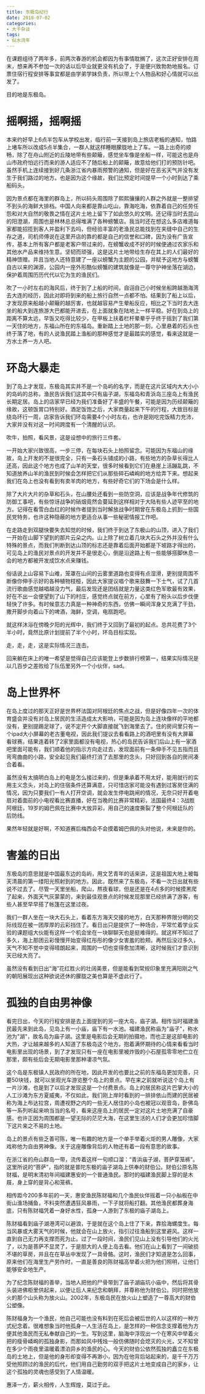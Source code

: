 ```yaml
---
title: 东极岛纪行
date: 2018-07-02
categories:
- 大千杂谈
tags:
- 似水流年
---
```


在课题组待了两年多，前两次春游的机会都因为有事情耽搁了，这次正好安排在周末，想来再不参加一次的话以后毕业就更没有机会了，于是便兴致勃勃地报名。订票住宿行程安排等事宜都是由学弟学妹负责，所以带上个人物品和好心情就可以出发了。

目的地是东极岛。

# 摇啊摇，摇啊摇

本来约好早上6点半包车从学校出发，临行前一天接到岛上旅店老板的通知，怕路上堵车所以改成5点半集合，一群人就这样睡眼朦胧地上了车。一路上出奇的顺畅，除了在舟山附近的丘陵地带有些颠簸，感觉坐车像是坐船一样，可能这也是舟山市政府怕远行而来的游人适应不了随后船上的颠簸，故意给他们打的预防针吧。虽然手机上连续接到好几条浙江省内暴雨预警的通知，但是好在恶劣天气并没有发生于我们路过的地方。也是因为这个缘故，我们比预定时间提早一个小时到达了乘船码头。

因为景点都在海里的群岛上，所以码头周围除了熙熙攘攘的人群之外就是一整排望不到头的海鲜大排档。中国人向来都是靠山吃山，靠海吃海，依靠着自己的任劳任怨和对大自然的敬畏之情在这片土地上留下了如此悠久的文明。还记得当时去昆山的阳澄湖，周围也是林林总总得堆满了各种螃蟹店。我当时还在想这么多店难道每家都能招揽到客人并盈利下去吗，但经验丰富的老渔民总能找到在夹缝中自己的生存之道，司机师傅说在这里开店的靠的都是自己的信誉和口碑，因为没有广告宣传，基本上所有客户都是老客户带过来的，在螃蟹收成不好的时候便通过农家乐和其他水产品来维持生意。坚韧而顽强，这是这片土地带给生存在其上的人们最好的精神馈赠。并且当地人还特意建了一座以螃蟹为主题的公园，并赋予这地方与螃蟹自古以来的渊源，公园内一座外形酷似螃蟹的建筑就像是一尊守护神坐落在湖边，保护着周围历历代代以它为生的渔民们。

吹了一小时左右的海风后，终于到了上船的时间，自诩自己小时候坐船跨越渤海湾去大连的经历，因此对即将到来的船上旅行自然一点都不怕。结果到了船上以后，才发现原来船越小颠簸的越厉害，也就越容易产生晕船反应，相比之下当时去大连坐的船大到连旅游大巴都能开进去，在上面就象在陆地上一样平稳。好在到岛上的距离不算太远，早饭又吃得比较少，在甲板上扶着栏杆晕晕乎乎终于摇到了我们第一天住的地方，东福山所在的东福岛。重新踏上土地的那一刻，心里悬着的石头也终于落了地，有的人说渔民踏上渔船的那种感觉才是最踏实的感觉，看来这就是一方水土养一方人吧。

# 环岛大暴走

到了岛上才发现，东极岛其实并不是一个岛屿的名字，而是在这片区域内大大小小的岛屿的总称，渔民告诉我们这其中只有庙子湖，东福岛和青浜岛三座岛上有渔民长期定居。岛上的店家早已经为我们准备好了丰盛的午餐，可能是因为历经颠簸的缘故，这顿饭胃口特别好。酒足饭饱之后，大家商量起来下午的行程，大致目标是绕岛环行一周，店家告诉我们环岛需要4个小时左右，也许是刚吃完饭精力充沛，大家并没有对这一时间跨度有一个清醒的认识。

吹牛，拍照，看风景，这是设想中的旅行三件套。

一开始大家兴致很高，一步三停，在每块石头上拍照留念。可能因为东福山的缘故，岛上开发的不是很完全，只有一条石头铺成的小路，有些地方的杂草长得比人还高，因此这个地方也成了山羊的天堂，很多时候看到它们在悬崖上活蹦乱跳，不知道放养山羊的渔民到时候会怎样把它们从那些碎石嶙峋的地方给弄下来。想起来我们在岛上也没有看到有卖羊肉的地方，有些好奇它们的下场会是什么样。

除了大片大片的杂草和石头，在山腰处还看到一些防空洞，应该是战争年代修筑的防御工事吧，有些惊讶战争的硝烟竟然会蔓延到这样相对于大陆有些人迹罕至的地方。记得在看雪白血红的时候作者提到当时解放战争时期曾在东极岛上抓到一些国民党特务，也许这种隐蔽的地方更适合从事一些秘密情报工作吧。

在走路走到双腿快要失去知觉的时候，我们终于到达了东极山的山顶，进入了我们一开始在山脚下望到的那片云朵之内。山上除了树立着几块大石头之外并没有什么特殊的景点，而我们判断到达山顶的标志还是靠着后面开始都是下坡路才得出的，可见岛上的渔民对景点的开发并不是很走心，倒是沿途路上有一些能够搭脚休息一会的地方都被开发成饮水点来赚钱。

俗话说上山容易下山难，笼罩在山间的云雾里道路也变得有点湿滑，更别提周围不断像你伸手示好的各种植物枝桠，因此大家提议唱个歌来鼓舞一下士气，试了几首流行歌曲感觉越唱越没力气，最后发现还是团结就是力量这类红色军歌最有效果，好在不出一会便望到了山下的村庄，感觉终点就在前方，心里有了盼头以后步伐便轻快了许多。有时候意志力真是一种神奇的东西，仿佛一瞬间浑身又充满了干劲，撒开脚步向着山下的啤酒，海鲜，空调，电扇跑吧。

就这样沐浴在傍晚夕阳的光辉中，我们终于又回到了最初的起点。总共花费了3个半小时，竟然比原计划提前了半个小时，环岛目标实现。

走，走，走，这是实际情况三连击。

回来躺在床上的唯一希望是觉得自己应该能登上步数排行榜第一，结果实际情况是以几百步之差败给了队伍里另外一个小伙伴，sad。

# 岛上世界杯

在岛上度过的那天正好是世界杯法国对阿根廷的焦点之战，但是好像四年一次的体育盛会并没有对岛上居民的生活造成太大影响，可能是因为岛上连块像样的平地都没有，更别提踢足球了，说不定开个大脚直接就飞到海里去了。住的房间里只有一个ipad大小屏幕的老古董电视，因此我们提议去看看路上的酒吧里有没有大屏幕看球赛。结果连着转了2家里面都没有电视，热心的岛民告诉我们后山上有一家酒吧里面可能有，我们顺着他的指示方向走过去，发现面前有一条伸手不见五指而且弯弯曲曲的小路，安全起见我们最终打消了去那里的念头，只好回到各自的房间凑合着看。

虽然没有太搞明白岛上的电是怎么接过来的，但是秉承着不用太好，能用就行的实用主义念头，对岛上的住宿条件还算满意，只可惜店家可能没有遇到过客房住满的情况，因为只要我们一有人打开空调，就会发生停电跳闸的情况，无奈只好开着电扇对着面前的小电视看比赛直播，好在当晚的比赛非常精彩，法国最终4：3战胜阿根廷，19岁的姆巴佩在比赛中大放异彩，用自己的速度撕裂了整个阿根廷队的后防线。

果然年轻就是好啊，不知道赛后梅西会不会摸着姆巴佩的头对他说，未来是你的。

# 害羞的日出

东极岛的意思就是中国最东边的岛屿，用文艺青年的话来讲，这是祖国大地上被每天清晨的第一缕阳光照射到的地方。因此，既然来了东极岛，不看一次日出就有些说不过去了。尽管一天里坐船，爬山，熬夜看球，但是还是在4点多的时候摸黑爬了起来，外面天气灰蒙蒙的，来到最佳观景点的时候发现那里已经挤满了游客，有些人甚至早早搭了帐篷在这里过夜。

我们一群人坐在一块大石头上，看着东方海天交接的地方，白天那种界限分明的交际线现在被一团厚厚的云彩挡住了。看日出只是提供了一种场合，平常忙着学业实验的课题组大伙能有这样一个机会坐在一块聊聊天也是挺难得的。就这样不知过了多久，海上那团云彩慢慢开始变得红彤彤的像少女害羞的脸颊。再然后没过多久，天气不知不觉中变得晴朗起来，周围的一切也变得愈加清晰，这时候我们才意识到天已经大亮了。

虽然没有看到日出“海”花红胜火的壮阔美景，但是能看到常规印象里充满阳刚之气的朝阳展现出这种欲说还休的朦胧之美也算是不虚此行了。

# 孤独的自由男神像

看完日出，今天的行程安排是去上面提到的另一座大岛，庙子湖。相传当时福建渔民最先来到此岛，见岛上有一小庙，庙下有一水池。福建渔民称庙为"庙子"，称水池为"湖"，故名岛为庙子湖。这里是电影后会无期的拍摄地，而也正是这部电影的大热，才让越来越多的人知道了东极岛这个地方。抱着满怀期待的心情来看看当时电影里出现的场景，到了才发现只有一座在电影里被炸毁的小石屋孤零零地伫立在那里，颇有些后会无期电影里那种凄凉气氛。

这个岛是东极镇人民政府的所在地，因此开发的也要比之前的东福岛更加完善，只要50块钱，就可以坐观光车游览整个岛上的景点。早在来之前就听说这个岛上有一片沙滩，也是到了以后才发现这是一个付费景点。岛上的居民称这片巴掌大小的人工沙滩为东方夏威夷，不仅如此，我们刚上岸时看到的一排排依山而建的民居被称为海上布达拉宫，周遭视野之内的一些无人居住的小岛也被冠以观音岛，卧佛岛等一系列听起来响当当的名号，看来这座岛上的居民一定对这片土地充满了自豪感。也许正因为周围都是一望无际的茫茫大海，在这里生活的人们才会更加珍惜脚下这片来之不易的土地。

岛上的景点有些乏善可陈，唯一有趣的地方是一个单手举着火炬的男人雕像，大家戏称他为自由男神像。关于这座雕像背后的人物还有着一段有意思的故事。

在浙江省的舟山群岛一带，流传着这样一句顺口溜：“青浜庙子湖，菩萨穿笼裤”。这里所说的“菩萨”，指的就是普陀东极的庙子湖岛上供奉的财伯公。财伯公原名陈财福，是明末清初年间福建惠安的一个普通渔民。那时的福建渔民脚上穿的是木屐，身上穿的是背心和笼裤。

相传距今200多年前的一天，惠安渔民陈财福和几个渔民伙伴摇着一只小舢板在中街山渔场捕鱼，不料突然遭遇狂风暴雨，一下子就将船打翻。其他渔民都葬身海底，只有陈财福凭着一身好水性，孤身一人游到了东极的庙子湖岛上。

陈财福看到庙子湖港湾可以避浪，于是就在这个岛上住了下来，靠拾海螺度生。每当风暴或大雾天气的时候，他就会在山上放火，指引过往渔船到这里避风。这样一直到自己无力再支撑而死为止。过了一段时间，渔民们见山上没有引导他们的火光了，以为是菩萨不显灵了，于是胆大的人便上岛去看。他们在山上看到了一间破损不堪的草房，并且在在草丛中发现了一具骨骼。这时，渔民们才知道是怎么回事，原来他们在海里生产劳作时，一直是善良的陈财福高举着火把为他们照明，让他们能够安全地生产。

为了纪念陈财福的善举，当地人把他的尸骨带到了庙子湖庙坑小庙中，然后将其骨头装进佛柜里供起来，以便让后人来纪念和朝拜，并尊称他为财伯公。同时把他放火的那个山头称为放火山。2002年，东极岛民在放火山上塑造了一尊高大的财伯公塑像。

陈财福身为一个渔民，他自己可能也没有料到在死后会被后世的人以这样的一种方式纪念着。很难想象当时他孤身一人生活在岛上，是怎样的一种信念支撑着他为方便其他渔民而无私奉献自己的一生。写到这里，脑海中浮现出一个在寒风中举着火把的瘦骨嶙峋的孤独身影，而那如风中残烛一般仿佛随时会熄灭的火光，又不知曾在多少个雨夜里温暖着漂泊异乡的渔民的心。今天的财伯公依然孤独的矗立在东极岛的土地上，但是他的身形却变得不再渺小，因为在他背后站起来的，是千千万万受他照顾过的渔民的后代，他们用自己勤劳的双手把这片土地变成自己的家乡，让这个孤独的灵魂也感受到了人情温暖。

惠泽一方，薪火相传，人生辉煌，莫过于此。
